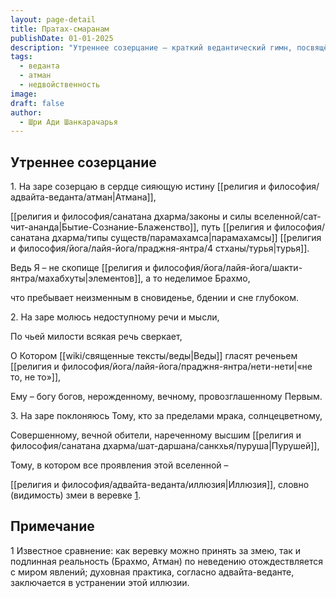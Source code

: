 ```yaml
---
layout: page-detail
title: Пратах-смаранам
publishDate: 01-01-2025
description: "Утреннее созерцание — краткий ведантический гимн, посвящённый пробуждению к истинной природе Атмана. В стихах утверждается: человек — не совокупность элементов, а неделимый Брахман, пребывающий неизменным во всех состояниях сознания. Молитва обращена к Высшей Реальности, недоступной уму и речи, которую Веды описывают как «не то, не то». Мир воспринимается как иллюзия, подобная верёвке, принятой за змею, а цель — осознать свою подлинную сущность за пределами иллюзий и двойственности."
tags:
  - веданта
  - атман
  - недвойственность
image: 
draft: false
author:
  - Шри Ади Шанкарачарья
---
```


## Утреннее созерцание
 1\. На заре созерцаю в сердце сияющую истину [[религия и философия/адвайта-веданта/атман|Атмана]],

 [[религия и философия/санатана дхарма/законы и силы вселенной/сат-чит-ананда|Бытие-Сознание-Блаженство]], путь [[религия и философия/санатана дхарма/типы существ/парамахамса|парамахамсы]] [[религия и философия/йога/лайя-йога/праджня-янтра/4 стханы/турья|турья]].

 Ведь Я – не скопище [[религия и философия/йога/лайя-йога/шакти-янтра/махабхуты|элементов]], а то неделимое Брахмо,

 что пребывает неизменным в сновиденье, бдении и сне глубоком.

 2\. На заре молюсь недоступному речи и мысли,

 По чьей милости всякая речь сверкает,

 О Котором [[wiki/священные тексты/веды|Веды]] гласят реченьем [[религия и философия/йога/лайя-йога/праджня-янтра/нети-нети|«не то, не то»]],

 Ему – богу богов, нерожденному, вечному, провозглашенному Первым.

 3\. На заре поклоняюсь Тому, кто за пределами мрака, солнцецветному,

 Совершенному, вечной обители, нареченному высшим [[религия и философия/санатана дхарма/шат-даршана/санкхья/пуруша|Пурушей]],

 Тому, в котором все проявления этой вселенной –

 [[религия и философия/адвайта-веданта/иллюзия|Иллюзия]], словно (видимость) змеи в веревке [1](#1).

## Примечание
1 Известное сравнение: как веревку можно принять за змею, так и подлинная реальность (Брахмо, Атман) по неведению отождествляется с миром явлений; духовная практика, согласно адвайта-веданте, заключается в устранении этой иллюзии.
